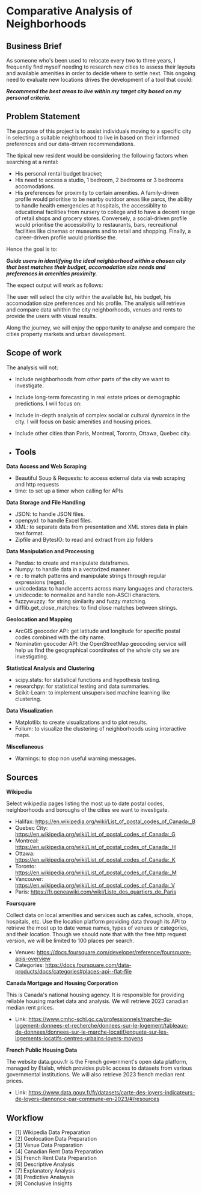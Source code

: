 # Comparative Analysis of Neighborhoods

## Business Brief
As someone who's been used to relocate every two to three years, I frequently find myself needing to research new cities to assess their layouts and available amenities in order to decide where to settle next. This ongoing need to evaluate new locations drives the development of a tool that could:

***Recommend the best areas to live within my target city based on my personal criteria.***

## Problem Statement
The purpose of this project is to assist individuals moving to a specific city in selecting a suitable neighborhood to live in based on their informed preferences and our data-driven recommendations. 

The tipical new resident would be considering the following factors when searching at a rental:

- His personal rental budget bracket;
- His need to access a studio, 1 bedroom, 2 bedrooms or 3 bedrooms accomodations.
- His preferences for proximity to certain amenities. A family-driven profile would prioritise to be nearby outdoor areas like parcs, the ability to handle health emergencies at hospitals, the accessiblity to educational facilities from nursery to college and to have a decent range of retail shops and grocery stores. Conversely, a social-driven profile would prioritise the accessibility to restaurants, bars, recreational facilities like cinemas or museums and to retail and shopping. Finally, a career-driven profile would prioritise the.

Hence the goal is to:

***Guide users in identifying the ideal neighborhood within a chosen city that best matches their budget, accomodation size needs and preferences in amenities proximity.***

The expect output will work as follows:

The user will select the city within the available list, his budget, his accomodation size preferences and his profile. The analysis will retrieve and compare data whithin the city neighborhoods, venues and rents to provide the users with visual results.

Along the journey, we will enjoy the opportunity to analyse and compare the cities property markets and urban development.

## Scope of work
The analysis will not:
- Include neighborhoods from other parts of the city we want to investigate.
- Include long-term forecasting in real estate prices or demographic predictions. I will focus on: 
- Include in-depth analysis of complex social or cultural dynamics in the city. I will focus on basic amenities and housing prices.
- Include other cities than Paris, Montreal, Toronto, Ottawa, Quebec city.

- ## Tools

**Data Access and Web Scraping**
- Beautiful Soup & Requests: to access external data via web scraping and http requests
- time: to set up a timer when calling for APIs

**Data Storage and File Handling**

- JSON: to handle JSON files.
- openpyxl: to handle Excel files.
- XML: to separate data from presentation and XML stores data in plain text format.
- Zipfile and BytesIO: to read and extract from zip folders

**Data Manipulation and Processing**
- Pandas: to create and manipulate dataframes.
- Numpy: to handle data in a vectorized manner.
- re : to match patterns and manipulate strings through regular expressions (regex).
- unicodedata: to handle accents across many languages and characters.
- unidecode: to normalize and handle non-ASCII characters.
- fuzzywuzzy: for string similarity and fuzzy matching.
- difflib.get_close_matches: to find close matches between strings.

**Geolocation and Mapping**
- ArcGIS geocoder API: get latitude and longitude for specific postal codes combined with the city name.
- Nominatim geocoder API: the OpenStreetMap geocoding service will help us find the geographical coordinates of the whole city we are investigating.

**Statistical Analysis and Clustering**
- scipy.stats: for statistical functions and hypothesis testing.
- researchpy: for statistical testing and data summaries.
- Scikit-Learn: to implement unsupervised machine learning like clustering.

**Data Visualization**
- Matplotlib: to create visualizations and to plot results.
- Folium: to visualize the clustering of neighborhoods using interactive maps.

**Miscellaneous**
- Warnings: to stop non useful warning messages.

## Sources

**Wikipedia**

Select wikipedia pages listing the most up to date postal codes, neighborhoods and boroughs of the cities we want to investigate.
- Halifax: https://en.wikipedia.org/wiki/List_of_postal_codes_of_Canada:_B
- Quebec City: https://en.wikipedia.org/wiki/List_of_postal_codes_of_Canada:_G
- Montreal: https://en.wikipedia.org/wiki/List_of_postal_codes_of_Canada:_H
- Ottawa: https://en.wikipedia.org/wiki/List_of_postal_codes_of_Canada:_K
- Toronto: https://en.wikipedia.org/wiki/List_of_postal_codes_of_Canada:_M
- Vancouver: https://en.wikipedia.org/wiki/List_of_postal_codes_of_Canada:_V
- Paris: https://fr.geneawiki.com/wiki/Liste_des_quartiers_de_Paris

**Foursquare**

Collect data on local amenities and services such as cafes, schools, shops, hospitals, etc. Use the location platform providing data through its API to retrieve the most up to date venue names, types of venues or categories, and their location. Though we should note that with the free http request version, we will be limited to 100 places per search.
- Venues: https://docs.foursquare.com/developer/reference/foursquare-apis-overview  
- Categories: https://docs.foursquare.com/data-products/docs/categories#places-api--flat-file

**Canada Mortgage and Housing Corporation**

This is Canada's national housing agency. It is responsible for providing reliable housing market data and analysis. We will retrieve 2023 canadian median rent prices.
- Link: https://www.cmhc-schl.gc.ca/professionnels/marche-du-logement-donnees-et-recherche/donnees-sur-le-logement/tableaux-de-donnees/donnees-sur-le-marche-locatif/enquete-sur-les-logements-locatifs-centres-urbains-loyers-moyens

**French Public Housing Data**

The website data.gouv.fr is the French government's open data platform, managed by Etalab, which provides public access to datasets from various governmental institutions. We will also retrieve 2023 french median rent prices.
- Link: https://www.data.gouv.fr/fr/datasets/carte-des-loyers-indicateurs-de-loyers-dannonce-par-commune-en-2023/#/resources

## Workflow
- [1] Wikipedia Data Preparation
- [2] Geolocation Data Preparation
- [3] Venue Data Preparation
- [4] Canadian Rent Data Preparation
- [5] French Rent Data Preparation
- [6] Descriptive Analysis
- [7] Explanatory Analysis
- [8] Predictive Analaysis
- [9] Conclusive Insights
